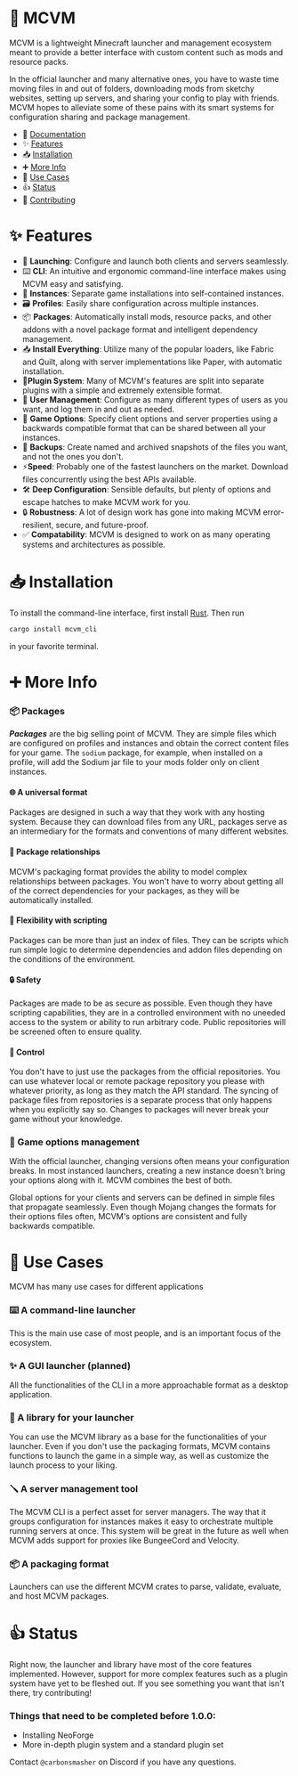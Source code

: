 # 🚀 MCVM

MCVM is a lightweight Minecraft launcher and management ecosystem meant to provide a better interface with custom content such as mods and resource packs.

In the official launcher and many alternative ones, you have to waste time moving files in and out of folders, downloading mods from sketchy websites, setting up servers, and sharing your config to play with friends. MCVM hopes to alleviate some of these pains with its smart systems for configuration sharing and package management.

- 📖 [Documentation](docs/README.md)
- ✨ [Features](#✨-features)
- 📥 [Installation](#📥-installation)
- ➕ [More Info](#➕-more-info)
- 👷 [Use Cases](#👷-use-cases)
- 👍 [Status](#👍-status)
- 🤝 [Contributing](CONTRIBUTING.md)

# ✨ Features

- 🚀 **Launching**: Configure and launch both clients and servers seamlessly.
- ⌨️ **CLI**: An intuitive and ergonomic command-line interface makes using MCVM easy and satisfying.
- 💼 **Instances**: Separate game installations into self-contained instances.
- 🗃️ **Profiles**: Easily share configuration across multiple instances.
- 📦 **Packages**: Automatically install mods, resource packs, and other addons with a novel package format and intelligent dependency management.
- 📥 **Install Everything**: Utilize many of the popular loaders, like Fabric and Quilt, along with server implementations like Paper, with automatic installation.
- 🔌**Plugin System**: Many of MCVM's features are split into separate plugins with a simple and extremely extensible format. 
- 🪪 **User Management**: Configure as many different types of users as you want, and log them in and out as needed.
- 📄 **Game Options**: Specify client options and server properties using a backwards compatible format that can be shared between all your instances.
- 💾 **Backups**: Create named and archived snapshots of the files you want, and not the ones you don't.
- ⚡**Speed**: Probably one of the fastest launchers on the market. Download files concurrently using the best APIs available.
- 🛠️ **Deep Configuration**: Sensible defaults, but plenty of options and escape hatches to make MCVM work for you.
- 🔒 **Robustness**: A lot of design work has gone into making MCVM error-resilient, secure, and future-proof.
- ✅ **Compatability**: MCVM is designed to work on as many operating systems and architectures as possible.

# 📥 Installation
To install the command-line interface, first install [Rust](https://rustup.rs/). Then run
```sh
cargo install mcvm_cli
```
in your favorite terminal. 

# ➕ More Info

### 📦 Packages
**_Packages_** are the big selling point of MCVM. They are simple files which are configured on profiles and instances and obtain the correct content files for your game. The `sodium` package, for example, when installed on a profile, will add the Sodium jar file to your mods folder only on client instances.

#### 🌐 A universal format
Packages are designed in such a way that they work with any hosting system. Because they can download files from any URL, packages serve as an intermediary for the formats and conventions of many different websites.

#### 🔗 Package relationships
MCVM's packaging format provides the ability to model complex relationships between packages. You won't have to worry about getting all of the correct dependencies for your packages, as they will be automatically installed.

#### 🧮 Flexibility with scripting
Packages can be more than just an index of files. They can be scripts which run simple logic to determine dependencies and addon files depending on the conditions of the environment.

#### 🔒 Safety
Packages are made to be as secure as possible. Even though they have scripting capabilities, they are in a controlled environment with no uneeded access to the system or ability to run arbitrary code. Public repositories will be screened often to ensure quality.

#### 🔧 Control
You don't have to just use the packages from the official repositories. You can use whatever local or remote package repository you please with whatever priority, as long as they match the API standard. The syncing of package files from repositories is a separate process that only happens when you explicitly say so. Changes to packages will never break your game without your knowledge.

### 📄 Game options management
With the official launcher, changing versions often means your configuration breaks. In most instanced launchers, creating a new instance doesn't bring your options along with it. MCVM combines the best of both.

Global options for your clients and servers can be defined in simple files that propagate seamlessly. Even though Mojang changes the formats for their options files often, MCVM's options are consistent and fully backwards compatible.

# 👷 Use Cases
MCVM has many use cases for different applications 

### ⌨️ A command-line launcher
This is the main use case of most people, and is an important focus of the ecosystem.

### ✨ A GUI launcher (planned)
All the functionalities of the CLI in a more approachable format as a desktop application.

### 📗 A library for your launcher
You can use the MCVM library as a base for the functionalities of your launcher. Even if you don't use the packaging formats, MCVM contains functions to launch the game in a simple way, as well as customize the launch process to your liking.

### 🪛 A server management tool
The MCVM CLI is a perfect asset for server managers. The way that it groups configuration for instances makes it easy to orchestrate multiple running servers at once. This system will be great in the future as well when MCVM adds support for proxies like BungeeCord and Velocity.

### 📦 A packaging format
Launchers can use the different MCVM crates to parse, validate, evaluate, and host MCVM packages.

# 👍 Status

Right now, the launcher and library have most of the core features implemented. However, support for more complex features such as a plugin system have yet to be fleshed out. If you see something you want that isn't there, try contributing!

### Things that need to be completed before 1.0.0:

- Installing NeoForge
- More in-depth plugin system and a standard plugin set

Contact `@carbonsmasher` on Discord if you have any questions.
